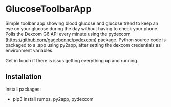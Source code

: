 # GlucoseToolbarApp
Simple toolbar app showing blood glucose and glucose trend to keep an eye on your glucose during the day without having to check your phone. Polls the Dexcom G6 API every minute using the pydexcom (https://github.com/gagebenne/pydexcom) package. Python source code is packaged to a .app using py2app, after setting the dexcom credentials as environment variables.

Get in touch if there is issus getting everything up and running.

## Installation
Install packages:
- pip3 install rumps, py2app, pydexcom
